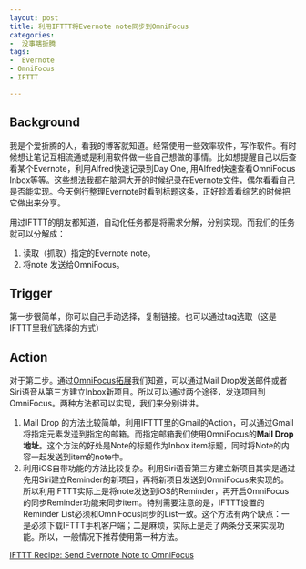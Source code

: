 ```yaml
---
layout: post
title: 利用IFTTT将Evernote note同步到OmniFocus
categories: 
-  没事瞎折腾
tags:
-  Evernote
- OmniFocus
- IFTTT

---
```


## Background

我是个爱折腾的人，看我的博客就知道。经常使用一些效率软件，写作软件。有时候想让笔记互相流通或是利用软件做一些自己想做的事情。比如想提醒自己以后查看某个Evernote，利用Alfred快速记录到Day One, 用Alfred快速查看OmniFocus Inbox等等。这些想法我都在脑洞大开的时候纪录在Evernote[文件]()，偶尔看看自己是否能实现。今天例行整理Evernote时看到标题这条，正好趁着看综艺的时候把它做出来分享。

 <!--more-->
用过IFTTT的朋友都知道，自动化任务都是将需求分解，分别实现。而我们的任务就可以分解成：
1. 读取（抓取）指定的Evernote note。
2.  将note 发送给OmniFocus。

## Trigger

第一步很简单，你可以自己手动选择，复制链接。也可以通过tag选取（这是IFTTT里我们选择的方式）

## Action

对于第二步。通过[OmniFocus拓展][2]我们知道，可以通过Mail Drop发送邮件或者Siri语音从第三方建立Inbox新项目。所以可以通过两个途径，发送项目到OmniFocus。两种方法都可以实现，我们来分别讲讲。

1. Mail Drop 的方法比较简单，利用IFTTT里的Gmail的Action，可以通过Gmail将指定元素发送到指定的邮箱。而指定邮箱我们使用OmniFocus的**Mail Drop 地址**。这个方法的好处是Note的标题作为Inbox item标题，同时将Note的内容一起发送到item的note中。
2. 利用iOS自带功能的方法比较复杂。利用Siri语音第三方建立新项目其实是通过先用Siri建立Reminder的新项目，再将新项目发送到OmniFocus来实现的。所以利用IFTTT实际上是将note发送到iOS的Reminder，再开启OmniFocus的同步Reminder功能来同步item。特别需要注意的是，IFTTT设置的Reminder List必须和OmniFocus同步的List一致。这个方法有两个缺点：一是必须下载IFTTT手机客户端；二是麻烦，实际上是走了两条分支来实现功能。所以，一般情况下推荐使用第一种方法。

 <a target="_blank" href="https://ifttt.com/recipes/393556-send-evernote-note-to-omnifocus"> IFTTT Recipe: Send Evernote Note to OmniFocus </a>

[2]:	https://support.omnigroup.com/doc-assets//OmniFocus-iOS/OmniFocus-iOS-v2.6.0.0/zh/EPUB/xhtml/16_extended.xhtml